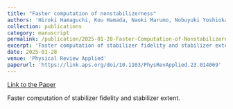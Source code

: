 ```yaml
---
title: "Faster computation of nonstabilizerness"
authors: 'Hiroki Hamaguchi, Kou Hamada, Naoki Marumo, Nobuyuki Yoshioka'
collection: publications
category: manuscript
permalink: /publication/2025-01-28-Faster-Computation-of-Nonstabilizerness
excerpt: 'Faster computation of stabilizer fidelity and stabilizer extent.'
date: 2025-01-28
venue: 'Physical Review Applied'
paperurl: 'https://link.aps.org/doi/10.1103/PhysRevApplied.23.014069'
---
```


<a href='https://link.aps.org/doi/10.1103/PhysRevApplied.23.014069'>Link to the Paper</a>

Faster computation of stabilizer fidelity and stabilizer extent.
